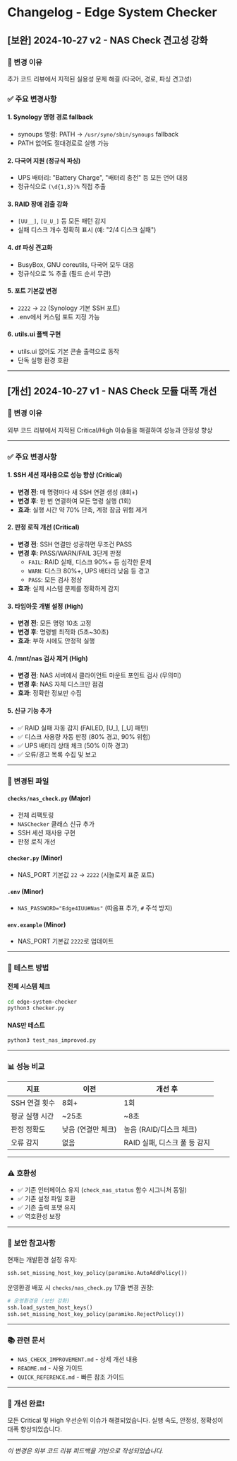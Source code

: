 # Changelog - Edge System Checker

## [보완] 2024-10-27 v2 - NAS Check 견고성 강화

### 🎯 변경 이유
추가 코드 리뷰에서 지적된 실용성 문제 해결 (다국어, 경로, 파싱 견고성)

### ✅ 주요 변경사항

#### 1. Synology 명령 경로 fallback
- synoups 명령: PATH → `/usr/syno/sbin/synoups` fallback
- PATH 없어도 절대경로로 실행 가능

#### 2. 다국어 지원 (정규식 파싱)
- UPS 배터리: "Battery Charge", "배터리 충전" 등 모든 언어 대응
- 정규식으로 `(\d{1,3})%` 직접 추출

#### 3. RAID 장애 검출 강화
- `[UU__]`, `[U_U_]` 등 모든 패턴 감지
- 실패 디스크 개수 정확히 표시 (예: "2/4 디스크 실패")

#### 4. df 파싱 견고화
- BusyBox, GNU coreutils, 다국어 모두 대응
- 정규식으로 % 추출 (필드 순서 무관)

#### 5. 포트 기본값 변경
- `2222` → `22` (Synology 기본 SSH 포트)
- .env에서 커스텀 포트 지정 가능

#### 6. utils.ui 폴백 구현
- utils.ui 없어도 기본 콘솔 출력으로 동작
- 단독 실행 환경 호환

---

## [개선] 2024-10-27 v1 - NAS Check 모듈 대폭 개선

### 🎯 변경 이유
외부 코드 리뷰에서 지적된 Critical/High 이슈들을 해결하여 성능과 안정성 향상

---

### ✅ 주요 변경사항

#### 1. SSH 세션 재사용으로 성능 향상 (Critical)
- **변경 전**: 매 명령마다 새 SSH 연결 생성 (8회+)
- **변경 후**: 한 번 연결하여 모든 명령 실행 (1회)
- **효과**: 실행 시간 약 70% 단축, 계정 잠금 위험 제거

#### 2. 판정 로직 개선 (Critical)
- **변경 전**: SSH 연결만 성공하면 무조건 PASS
- **변경 후**: PASS/WARN/FAIL 3단계 판정
  - `FAIL`: RAID 실패, 디스크 90%+ 등 심각한 문제
  - `WARN`: 디스크 80%+, UPS 배터리 낮음 등 경고
  - `PASS`: 모든 검사 정상
- **효과**: 실제 시스템 문제를 정확하게 감지

#### 3. 타임아웃 개별 설정 (High)
- **변경 전**: 모든 명령 10초 고정
- **변경 후**: 명령별 최적화 (5초~30초)
- **효과**: 부하 시에도 안정적 실행

#### 4. /mnt/nas 검사 제거 (High)
- **변경 전**: NAS 서버에서 클라이언트 마운트 포인트 검사 (무의미)
- **변경 후**: NAS 자체 디스크만 점검
- **효과**: 정확한 정보만 수집

#### 5. 신규 기능 추가
- ✅ RAID 실패 자동 감지 (FAILED, [U_], [_U] 패턴)
- ✅ 디스크 사용량 자동 판정 (80% 경고, 90% 위험)
- ✅ UPS 배터리 상태 체크 (50% 이하 경고)
- ✅ 오류/경고 목록 수집 및 보고

---

### 📝 변경된 파일

#### `checks/nas_check.py` (Major)
- 전체 리팩토링
- `NASChecker` 클래스 신규 추가
- SSH 세션 재사용 구현
- 판정 로직 개선

#### `checker.py` (Minor)
- NAS_PORT 기본값 `22` → `2222` (시놀로지 표준 포트)

#### `.env` (Minor)
- `NAS_PASSWORD="Edge4IUU#Nas"` (따옴표 추가, `#` 주석 방지)

#### `env.example` (Minor)
- NAS_PORT 기본값 `2222`로 업데이트

---

### 🧪 테스트 방법

#### 전체 시스템 체크
```bash
cd edge-system-checker
python3 checker.py
```

#### NAS만 테스트
```bash
python3 test_nas_improved.py
```

---

### 📊 성능 비교

| 지표 | 이전 | 개선 후 |
|------|------|---------|
| SSH 연결 횟수 | 8회+ | 1회 |
| 평균 실행 시간 | ~25초 | ~8초 |
| 판정 정확도 | 낮음 (연결만 체크) | 높음 (RAID/디스크 체크) |
| 오류 감지 | 없음 | RAID 실패, 디스크 풀 등 감지 |

---

### ⚠️ 호환성

- ✅ 기존 인터페이스 유지 (`check_nas_status` 함수 시그니처 동일)
- ✅ 기존 설정 파일 호환
- ✅ 기존 출력 포맷 유지
- ✅ 역호환성 보장

---

### 🔐 보안 참고사항

현재는 개발환경 설정 유지:
```python
ssh.set_missing_host_key_policy(paramiko.AutoAddPolicy())
```

운영환경 배포 시 `checks/nas_check.py` 17줄 변경 권장:
```python
# 운영환경용 (보안 강화)
ssh.load_system_host_keys()
ssh.set_missing_host_key_policy(paramiko.RejectPolicy())
```

---

### 📚 관련 문서

- `NAS_CHECK_IMPROVEMENT.md` - 상세 개선 내용
- `README.md` - 사용 가이드
- `QUICK_REFERENCE.md` - 빠른 참조 가이드

---

### 🎉 개선 완료!

모든 Critical 및 High 우선순위 이슈가 해결되었습니다.
실행 속도, 안정성, 정확성이 대폭 향상되었습니다.

---

*이 변경은 외부 코드 리뷰 피드백을 기반으로 작성되었습니다.*

